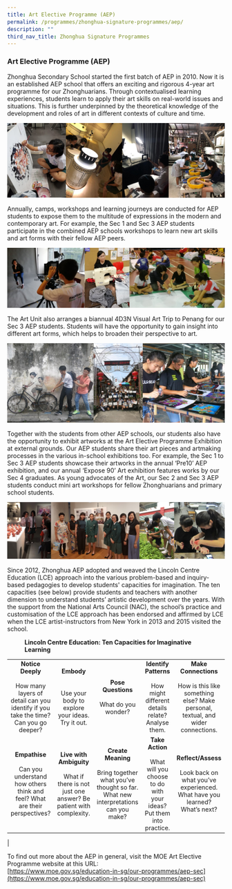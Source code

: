 ```yaml
---
title: Art Elective Programme (AEP)
permalink: /programmes/zhonghua-signature-programmes/aep/
description: ""
third_nav_title: Zhonghua Signature Programmes
---
```

### **Art Elective Programme (AEP)**
Zhonghua Secondary School started the first batch of AEP in 2010. Now it is an established AEP school that offers an exciting and rigorous 4-year art programme for our Zhonghuarians. Through contextualised learning experiences, students learn to apply their art skills on real-world issues and situations. This is further underpinned by the theoretical knowledge of the development and roles of art in different contexts of culture and time.

![](/images/aep1.jpg)

Annually, camps, workshops and learning journeys are conducted for AEP students to expose them to the multitude of expressions in the modern and contemporary art. For example, the Sec 1 and Sec 3 AEP students participate in the combined AEP schools workshops to learn new art skills and art forms with their fellow AEP peers.

![](/images/aep2.jpg)

The Art Unit also arranges a biannual 4D3N Visual Art Trip to Penang for our Sec 3 AEP students. Students will have the opportunity to gain insight into different art forms, which helps to broaden their perspective to art.

![](/images/aep3.jpg)

Together with the students from other AEP schools, our students also have the opportunity to exhibit artworks at the Art Elective Programme Exhibition at external grounds. Our AEP students share their art pieces and artmaking processes in the various in-school exhibitions too. For example, the Sec 1 to Sec 3 AEP students showcase their artworks in the annual ‘Pre10’ AEP exhibition, and our annual ‘Expose 90’ Art exhibition features works by our Sec 4 graduates. As young advocates of the Art, our Sec 2 and Sec 3 AEP students conduct mini art workshops for fellow Zhonghuarians and primary school students.

![](/images/aep4.jpg)

Since 2012, Zhonghua AEP adopted and weaved the Lincoln Centre Education (LCE) approach into the various problem-based and inquiry-based pedagogies to develop students' capacities for imagination. The ten capacities (see below) provide students and teachers with another dimension to understand students’ artistic development over the years. With the support from the National Arts Council (NAC), the school’s practice and customisation of the LCE approach has been endorsed and affirmed by LCE when the LCE artist-instructors from New York in 2013 and 2015 visited the school.

<figure>
<figcaption><strong> Lincoln Centre Education: Ten Capacities for Imaginative Learning
	</strong></figcaption>
</figure>

|  |  |  |  |  |
|:---:|:---:|:---:|:---:|:---:|
| **Notice Deeply**<br><br>How many layers of detail can you identify if you take the time? Can you go deeper? | **Embody**<br><br><br>Use your body to explore your ideas.<br>Try it out. | **Pose Questions**<br><br>What do you wonder? | **Identify Patterns**<br><br>How might different details relate?<br>Analyse them. | **Make Connections**<br><br>How is this like something else? Make personal, textual, and wider connections. |
| **Empathise**<br><br>Can you understand how others think and feel? What are their perspectives? | **Live with Ambiguity**<br><br>What if there is not just one answer? Be patient with complexity. | **Create Meaning**<br><br>Bring together what you’ve thought so far. What new interpretations can you make? | **Take Action**<br><br>What will you choose to do with your ideas? Put them into practice. | **Reflect/Assess**<br><br>Look back on what you’ve experienced. What have you learned? What’s next? |
|

To find out more about the AEP in general, visit the MOE Art Elective Programme website at this URL:<br>
[https://www.moe.gov.sg/education-in-sg/our-programmes/aep-sec](https://www.moe.gov.sg/education-in-sg/our-programmes/aep-sec)
